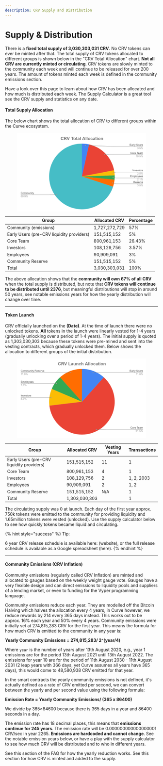 ```yaml
---
description: CRV Supply and Distribution
---
```


# Supply & Distribution

There is a **fixed total supply of 3,030,303,031 CRV**. No CRV tokens can ever be minted after that. The total supply of CRV tokens allocated to different groups is shown below in the "CRV Total Allocation" chart. **Not all CRV are currently minted or circulating**. CRV tokens are slowly minted to the community each week and will continue to be released for over 200 years. The amount of tokens minted each week is defined in the community emissions section.

Have a look over this page to learn about how CRV has been allocated and how much is distributed each week. The Supply Calculator is a great tool see the CRV supply and statistics on any date.

#### **Total Supply Allocation** <a href="#total-supply-allocation" id="total-supply-allocation"></a>

The below chart shows the total allocation of CRV to different groups within the Curve ecosystem.



<figure><img src="../../.gitbook/assets/image (3).png" alt=""><figcaption></figcaption></figure>

| Group                                     | Allocated CRV | Percentage |
| ----------------------------------------- | ------------- | ---------- |
| Community (emissions)                     | 1,727,272,729 | 57%        |
| Early Users (pre-CRV liquidity providers) | 151,515,152   | 5%         |
| Core Team                                 | 800,961,153   | 26.43%     |
| Investors                                 | 108,129,756   | 3.57%      |
| Employees                                 | 90,909,091    | 3%         |
| Community Reserve                         | 151,515,152   | 5%         |
| Total                                     | 3,030,303,031 | 100%       |



The above allocation shows that the **community will own 67% of all CRV** when the total supply is distributed, but note that **CRV tokens will continue to be distributed until 2376**, but meaningful distributions will stop in around 50 years, see notable emissions years for how the yearly distribution will change over time.

***

#### **Token Launch** <a href="#token-launch" id="token-launch"></a>

CRV officially launched on the **(Date)**. At the time of launch there were no unlocked tokens. **All** tokens in the launch were linearly vested for 1-4 years (gradually unlocking over a period of 1-4 years). The initial supply is quoted as 1,303,030,303 because these tokens were pre-mined and sent into the vesting contracts, which gradually unlocked them. Below shows the allocation to different groups of the initial distribution.

<figure><img src="../../.gitbook/assets/image (4).png" alt=""><figcaption></figcaption></figure>

| Group                                     | Allocated CRV | Vesting Years | Transactions |
| ----------------------------------------- | ------------- | ------------- | ------------ |
| Early Users (pre-CRV liquidity providers) | 151,515,152   | 11            | 1            |
| Core Team                                 | 800,961,153   | 4             | 1            |
| Investors                                 | 108,129,756   | 2             | 1, 2, 2003   |
| Employees                                 | 90,909,091    | 2             | 1, 2         |
| Community Reserve                         | 151,515,152   | N/A           | 1            |
| Total                                     | 1,303,030,303 |               | 1            |

The circulating supply was 0 at launch. Each day of the first year approx. 750k tokens were emitted to the community for providing liquidity and 1.65million tokens were vested (unlocked). Use the supply calculator below to see how quickly tokens became liquid and circulating.



{% hint style="success" %}
Tip:&#x20;

6 year CRV release schedule is available here: (website), or the full release schedule is available as a Google spreadsheet (here).
{% endhint %}

***

#### **Community Emissions (CRV Inflation)** <a href="#community-emissions-crv-inflation" id="community-emissions-crv-inflation"></a>

Community emissions (regularly called CRV Inflation) are minted and allocated to gauges based on the weekly weight gauge vote. Gauges have a very flexible design and can direct emissions to liquidity pools and suppliers of a lending market, or even to funding for the Vyper programming language.

Community emissions reduce each year. They are modelled off the Bitcoin Halving which halves the allocation every 4 years, in Curve however, we reduce rewards by 214 every 365 days instead. This works out to be approx. 16% each year and 50% every 4 years. Community emissions were initially set at 274,815,283 CRV for the first year. This means the formula for how much CRV is emitted to the community in any year is:



**Yearly Community Emissions = 274,815,283/ 2^(year/4)**



Where `year` is the number of years after 13th August 2020, e.g., year 1 emissions are for the period 13th August 2021 until 13th August 2022. The emissions for year 10 are for the period of 11th August 2030 - 11th August 2031 (2 leap years with 366 days, yet Curve assumes all years have 365 days), this would come to 48,580,938 CRV emitted for that year.

In the smart contracts the yearly community emissions is not defined, it's actually defined as a rate of CRV emitted per second, we can convert between the yearly and per second value using the following formula:

**Emission Rate = Yearly Community Emissions/ (365 x 86400)**



We divide by 365×84600 because there is 365 days in a year and 86400 seconds in a day.

The emission rate has 18 decimal places, this means that **emissions continue for 245 years**. The emission rate will be 0.000000000000000001 CRV/sec in year 2265. **Emissions are hardcoded and cannot change**. See the notable emission years below, or have a play with the supply calculator to see how much CRV will be distributed and to who in different years.

See this section of the FAQ for how the yearly reduction works. See this section for how CRV is minted and added to the supply.


